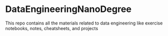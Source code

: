 # DataEngineeringNanoDegree
 This repo contains all the materials related to data engineering like exercise notebooks, notes, cheatsheets, and projects
